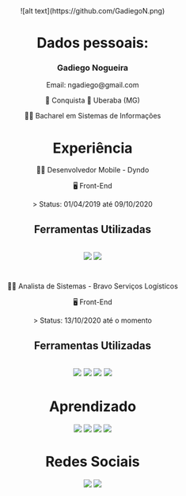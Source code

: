 <center>
![alt text](https://github.com/GadiegoN.png)

# Dados pessoais:
  <h3> Gadiego Nogueira </h3>
  <p> Email: ngadiego@gmail.com </p>
  <p> 📌 Conquista 🔁 Uberaba (MG) </p>
  <p> 👨‍🎓 Bacharel em Sistemas de Informações </p>
  
# Experiência
<p> 👨‍💻 Desenvolvedor Mobile - Dyndo </p>
<p> 🖥️ Front-End </p>
> Status: 01/04/2019 até 09/10/2020

<h2> Ferramentas Utilizadas <h2>
<img src="https://img.shields.io/badge/Vue.js-35495E?style=for-the-badge&logo=vue.js&logoColor=4FC08D" /> <img src="https://img.shields.io/badge/JavaScript-F7DF1E?style=for-the-badge&logo=javascript&logoColor=black" />

#
  
<p> 👨‍💻 Analista de Sistemas - Bravo Serviços Logísticos </p>
<p> 🖥️ Front-End </p>
> Status: 13/10/2020 até o momento

<h2> Ferramentas Utilizadas <h2>
<img src="https://img.shields.io/badge/Angular-DD0031?style=for-the-badge&logo=angular&logoColor=white" /> <img src="https://img.shields.io/badge/HTML5-E34F26?style=for-the-badge&logo=html5&logoColor=white" /> <img src="https://img.shields.io/badge/CSS3-1572B6?style=for-the-badge&logo=css3&logoColor=white" /> <img src="https://img.shields.io/badge/TypeScript-007ACC?style=for-the-badge&logo=typescript&logoColor=white" />

# Aprendizado
<img src="https://img.shields.io/badge/Flutter-02569B?style=for-the-badge&logo=flutter&logoColor=white" /> <img src="https://img.shields.io/badge/React-20232A?style=for-the-badge&logo=react&logoColor=61DAFB" /> <img src="https://img.shields.io/badge/C%2B%2B-00599C?style=for-the-badge&logo=c%2B%2B&logoColor=white" /> <img src="https://img.shields.io/badge/MySQL-00000F?style=for-the-badge&logo=mysql&logoColor=white" />

# Redes Sociais
[<img src="https://img.shields.io/badge/linkedin-%230077B5.svg?&style=for-the-badge&logo=linkedin&logoColor=white" />](https://br.linkedin.com/in/gadiego-nogueira-128248120)
[<img src = "https://img.shields.io/badge/instagram-%23E4405F.svg?&style=for-the-badge&logo=instagram&logoColor=white">](https://www.instagram.com/gadiego_nogueira/)

 </center>
